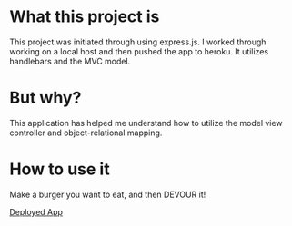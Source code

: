# What this project is
This project was initiated through using express.js.  I worked through working on a local host and then pushed the app to heroku.  It utilizes handlebars and the MVC model.

# But why?
This application has helped me understand how to utilize the model view controller and object-relational mapping.

# How to use it
Make a burger you want to eat, and then DEVOUR it!

[Deployed App](https://sleepy-retreat-20892.herokuapp.com/)